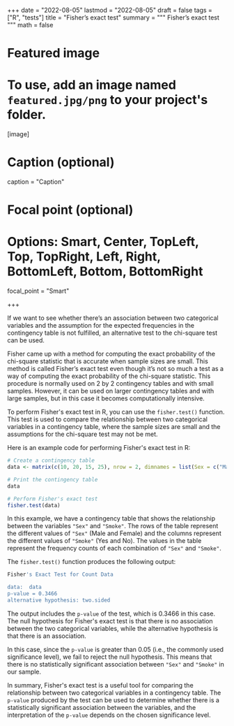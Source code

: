 +++
date = "2022-08-05"
lastmod = "2022-08-05"
draft = false
tags = ["R", "tests"]
title = "Fisher’s exact test"
summary = """
Fisher’s exact test
"""
math = false

# Featured image
# To use, add an image named `featured.jpg/png` to your project's folder. 
[image]
  # Caption (optional)
  caption = "Caption"
  
  # Focal point (optional)
  # Options: Smart, Center, TopLeft, Top, TopRight, Left, Right, BottomLeft, Bottom, BottomRight
  focal_point = "Smart"

+++

If we want to see whether there’s an association between two categorical variables and the assumption for the expected frequencies in the contingency table is not fulfilled, an alternative test to the chi-square test can be used.

Fisher came up with a method for computing the exact probability of the chi-square statistic that is accurate when sample sizes are small. This method is called Fisher’s exact test even though it’s not so much a test as a way of computing the exact probability of the chi-square statistic. This procedure is normally used on 2 by 2 contingency tables and with small samples. However, it can be used on larger contingency tables and with large samples, but in this case it becomes computationally intensive.

To perform Fisher's exact test in R, you can use the `fisher.test()` function. This test is used to compare the relationship between two categorical variables in a contingency table, where the sample sizes are small and the assumptions for the chi-square test may not be met.

Here is an example code for performing Fisher's exact test in R:
```r
# Create a contingency table
data <- matrix(c(10, 20, 15, 25), nrow = 2, dimnames = list(Sex = c("Male", "Female"), Smoke = c("Yes", "No")))

# Print the contingency table
data

# Perform Fisher's exact test
fisher.test(data)
```

In this example, we have a contingency table that shows the relationship between the variables `"Sex"` and `"Smoke"`. The rows of the table represent the different values of `"Sex"` (Male and Female) and the columns represent the different values of `"Smoke"` (Yes and No). The values in the table represent the frequency counts of each combination of `"Sex"` and `"Smoke"`.

The `fisher.test()` function produces the following output:

```r
Fisher's Exact Test for Count Data

data:  data
p-value = 0.3466
alternative hypothesis: two.sided
```
The output includes the `p-value` of the test, which is 0.3466 in this case. The null hypothesis for Fisher's exact test is that there is no association between the two categorical variables, while the alternative hypothesis is that there is an association.

In this case, since the `p-value` is greater than 0.05 (i.e., the commonly used significance level), we fail to reject the null hypothesis. This means that there is no statistically significant association between `"Sex"` and `"Smoke"` in our sample.

In summary, Fisher's exact test is a useful tool for comparing the relationship between two categorical variables in a contingency table. The `p-value` produced by the test can be used to determine whether there is a statistically significant association between the variables, and the interpretation of the `p-value` depends on the chosen significance level.
